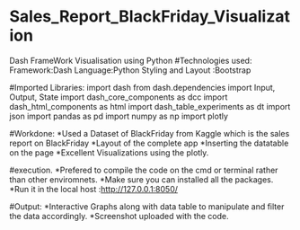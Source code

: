# Sales_Report_BlackFriday_Visualization

Dash FrameWork Visualisation using Python
#Technologies used:
Framework:Dash
Language:Python
Styling and Layout :Bootstrap

#Imported Libraries:
import dash
from dash.dependencies import Input, Output, State
import dash_core_components as dcc
import dash_html_components as html
import dash_table_experiments as dt
import json
import pandas as pd
import numpy as np
import plotly

#Workdone:
*Used a Dataset of BlackFriday from Kaggle which is the sales report on BlackFriday
*Layout of the complete app
*Inserting the datatable on the page
*Excellent Visualizations using the plotly.

#execution.
*Prefered to compile the code on the cmd or terminal  rather than other enviromnets.
*Make sure you can installed all the packages.
*Run it in the local host :http://127.0.0.1:8050/

#Output:
*Interactive Graphs along with data table to manipulate and filter the data accordingly.
*Screenshot uploaded with the code.

